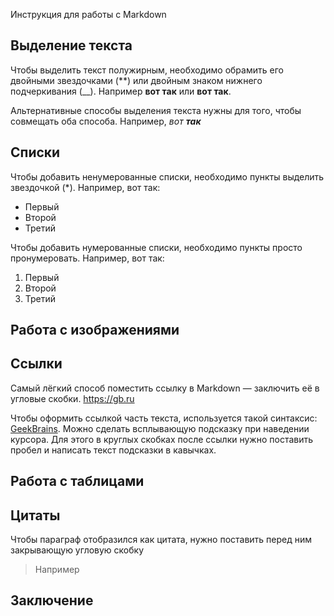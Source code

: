  Инструкция для работы с Markdown

## Выделение текста

Чтобы выделить текст полужирным, необходимо обрамить его двойными звездочками 
(**) или двойным знаком нижнего подчеркивания (__). Например **вот так** или __вот так__.

Альтернативные способы выделения текста нужны для того, чтобы совмещать оба способа. Например, _вот **так**_
## Списки

Чтобы добавить ненумерованные списки, необходимо пункты выделить звездочкой (*). Например, вот так:
* Первый
* Второй
* Третий

Чтобы добавить нумерованные списки, необходимо пункты просто пронумеровать. Например, вот так:
1. Первый
2. Второй
3. Третий

## Работа с изображениями

## Ссылки

Самый лёгкий способ поместить ссылку в Markdown — заключить её в угловые скобки.
<https://gb.ru>

Чтобы оформить ссылкой часть текста, используется такой синтаксис: [GeekBrains](https://gb.ru "Нажми сюда"). Можно сделать всплывающую подсказку при наведении курсора. Для этого в круглых скобках после ссылки нужно поставить пробел и написать текст подсказки в кавычках.
## Работа с таблицами

## Цитаты

Чтобы параграф отобразился как цитата, нужно поставить перед ним закрывающую угловую скобку
>Например

## Заключение